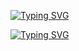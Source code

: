 [![Typing SVG](https://readme-typing-svg.herokuapp.com?color=F7F7F7&center=true&lines=Hello%F0%9F%91%8B)](https://git.io/typing-svg)

[![Typing SVG](https://readme-typing-svg.herokuapp.com?color=F70000&center=true&lines=Exploit+%2F%2F+Virus+%2F%2F+Programs+Creator;Python+%7C+C%23+%7C+bash+%7C+batch)](https://git.io/typing-svg)
